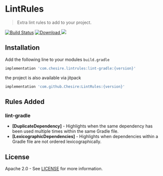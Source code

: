 # LintRules  

> Extra lint rules to add to your project.

[![Build Status](https://app.bitrise.io/app/21368f5327d4f32e/status.svg?token=TMTWcLyeJ2NzlcqwsFLKeQ&branch=master)](https://app.bitrise.io/app/21368f5327d4f32e)
[![Download](https://api.bintray.com/packages/chesire/LintRules/lint-gradle/images/download.svg) ](https://bintray.com/chesire/LintRules/lint-gradle/_latestVersion)
[![](https://jitpack.io/v/Chesire/LintRules.svg)](https://jitpack.io/#Chesire/LintRules)

## Installation

Add the following line to your modules `build.gradle`

```gradle
implementation 'com.chesire.lintrules:lint-gradle:{version}'
```

the project is also available via jitpack

```gradle
implementation 'com.github.Chesire:LintRules:{version}'
```

## Rules Added

### lint-gradle
- **[DuplicateDependency]** - Highlights when the same dependency has been used multiple times within the same Gradle file.  
- **[LexicographicDependencies]** - Highlights when dependencies within a Gradle file are not ordered lexicographically.

## License

Apache 2.0 - See [LICENSE](https://github.com/Chesire/LintRules/blob/master/LICENSE) for more information.